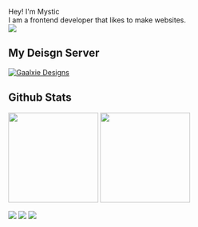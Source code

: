 Hey! I'm Mystic \
I am a frontend developer that likes to make websites. \
![](https://komarev.com/ghpvc/?username=maahewt&color=ff00ff&style=flat)
## My Deisgn Server

[![Gaalxie Designs](https://discordapp.com/api/guilds/784600007876935730/widget.png?style=banner2)](https://discord.gg/mbxTEAC74a)

## Github Stats
<img height="180rem" src="https://github-readme-stats-eight-theta.vercel.app/api?username=izMystic&layout=compact&theme=dark&hide_border=true&include_all_commits=true&count_private=true">
<img height="180rem" src="https://github-readme-stats-eight-theta.vercel.app/api/top-langs/?username=izMystic&layout=compact&theme=dark&hide_border=true&langs_count=10">

[![](https://img.shields.io/badge/-Website-ff00ff?style=flat&logo=Webpack&logoColor=white)](https://izmystic.dev)
[![](https://img.shields.io/badge/-Twitch-7289DA?style=flat&logo=Twitch&logoColor=white)](https://twitch.tv/maahewt)
[![](https://img.shields.io/badge/-Twitter-1DA1F2?style=flat&logo=Twitter&logoColor=white)](https://www.twitter.com/iz_mystic)
